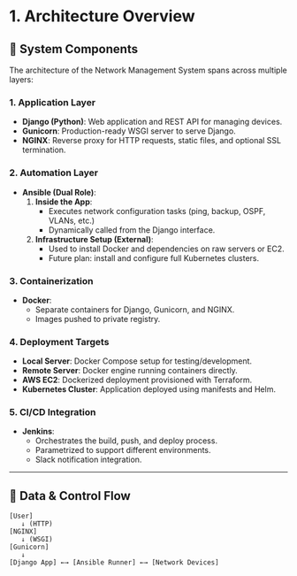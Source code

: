 # 1. Architecture Overview

## 🧱 System Components

The architecture of the Network Management System spans across multiple layers:

### 1. Application Layer
- **Django (Python)**: Web application and REST API for managing devices.
- **Gunicorn**: Production-ready WSGI server to serve Django.
- **NGINX**: Reverse proxy for HTTP requests, static files, and optional SSL termination.

### 2. Automation Layer
- **Ansible (Dual Role)**:
  1. **Inside the App**:
     - Executes network configuration tasks (ping, backup, OSPF, VLANs, etc.)
     - Dynamically called from the Django interface.
  2. **Infrastructure Setup (External)**:
     - Used to install Docker and dependencies on raw servers or EC2.
     - Future plan: install and configure full Kubernetes clusters.

### 3. Containerization
- **Docker**:
  - Separate containers for Django, Gunicorn, and NGINX.
  - Images pushed to private registry.

### 4. Deployment Targets
- **Local Server**: Docker Compose setup for testing/development.
- **Remote Server**: Docker engine running containers directly.
- **AWS EC2**: Dockerized deployment provisioned with Terraform.
- **Kubernetes Cluster**: Application deployed using manifests and Helm.

### 5. CI/CD Integration
- **Jenkins**:
  - Orchestrates the build, push, and deploy process.
  - Parametrized to support different environments.
  - Slack notification integration.

---

## 🔄 Data & Control Flow

```text
[User]
   ↓ (HTTP)
[NGINX] 
   ↓ (WSGI)
[Gunicorn] 
   ↓
[Django App] ←→ [Ansible Runner] ←→ [Network Devices]
